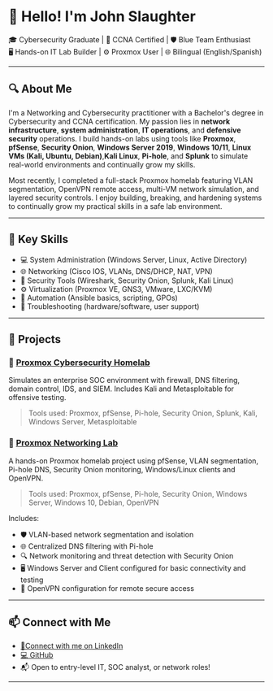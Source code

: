 # 👋 Hello! I'm John Slaughter

🎓 Cybersecurity Graduate | 📡 CCNA Certified | 🛡️ Blue Team Enthusiast  
🖥️ Hands-on IT Lab Builder | ⚙️ Proxmox User | 🌐 Bilingual (English/Spanish)

---

## 🔍 About Me

I'm a Networking and Cybersecurity practitioner with a Bachelor's degree in Cybersecurity and CCNA certification. My passion lies in **network infrastructure**, **system administration**, **IT operations**, and **defensive security** operations. I build hands-on labs using tools like **Proxmox**, **pfSense**, **Security Onion**, **Windows Server 2019**, **Windows 10/11**, **Linux VMs (Kali, Ubuntu, Debian)**,**Kali Linux**, **Pi-hole**, and **Splunk** to simulate real-world environments and continually grow my skills.

Most recently, I completed a full-stack Proxmox homelab featuring VLAN segmentation, OpenVPN remote access, multi-VM network simulation, and layered security controls. I enjoy building, breaking, and hardening systems to continually grow my practical skills in a safe lab environment.

---

## 🧰 Key Skills

- 💻 System Administration (Windows Server, Linux, Active Directory)
- 🌐 Networking (Cisco IOS, VLANs, DNS/DHCP, NAT, VPN)
- 🧪 Security Tools (Wireshark, Security Onion, Splunk, Kali Linux)
- ⚙️ Virtualization (Proxmox VE, GNS3, VMware, LXC/KVM)
- 🔄 Automation (Ansible basics, scripting, GPOs)
- 🔧 Troubleshooting (hardware/software, user support)

---

## 📂 Projects

### 🔹 [Proxmox Cybersecurity Homelab](https://github.com/Slaughter16/Proxmox-IT-Cybersecurity-Homelab)
Simulates an enterprise SOC environment with firewall, DNS filtering, domain control, IDS, and SIEM. Includes Kali and Metasploitable for offensive testing.

> Tools used: Proxmox, pfSense, Pi-hole, Security Onion, Splunk, Kali, Windows Server, Metasploitable

### 🔹 [Proxmox Networking Lab](https://github.com/Slaughter16/Proxmox-Networking-Lab)
A hands-on Proxmox homelab project using pfSense, VLAN segmentation, Pi-hole DNS, Security Onion monitoring, Windows/Linux clients and OpenVPN. 

> Tools used: Proxmox, pfSense, Pi-hole, Security Onion, Windows Server, Windows 10, Debian, OpenVPN

Includes:
- 🛡️ VLAN-based network segmentation and isolation
- 🌐 Centralized DNS filtering with Pi-hole
- 🔍 Network monitoring and threat detection with Security Onion
- 🖥️ Windows Server and Client configured for basic connectivity and testing
- 🔗 OpenVPN configuration for remote secure access

---

## 📫 Connect with Me

- [🔗Connect with me on LinkedIn](https://www.linkedin.com/in/john-slaughter-08a872262/)
- [💻 GitHub](https://github.com/Slaughter16)
- 📬 Open to entry-level IT, SOC analyst, or network roles!

---
